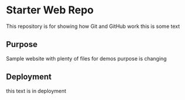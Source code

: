# Starter Web Repo

This repository is for showing how Git and GitHub work
this is some text

## Purpose

Sample website with plenty of files for demos
purpose is changing

## Deployment

this text is in deployment